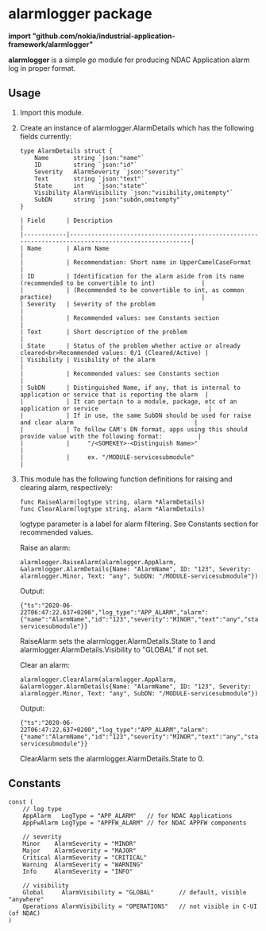 # alarmlogger package

**import "github.com/nokia/industrial-application-framework/alarmlogger"**

**alarmlogger** is a simple _go_ module for producing NDAC Application alarm log in proper format.

## Usage
1. Import this module.
2. Create an instance of alarmlogger.AlarmDetails which has the following fields currently:
	```
	type AlarmDetails struct {
		Name       string `json:"name"`
		ID         string `json:"id"`
		Severity   AlarmSeverity `json:"severity"`
		Text       string `json:"text"`
		State      int    `json:"state"`
		Visibility AlarmVisibility `json:"visibility,omitempty"`
		SubDN      string `json:"subdn,omitempty"`
	}

	| Field      | Description                                                                                         |
	|------------|-----------------------------------------------------------------------------------------------------|
	| Name       | Alarm Name                                                                                          |
	|            | Recommendation: Short name in UpperCamelCaseFormat                                                  |
	| ID         | Identification for the alarm aside from its name (recommended to be convertible to int)             |
	|            | (Recommended to be convertible to int, as common practice)                                          |
	| Severity   | Severity of the problem                                                                             |
	|            | Recommended values: see Constants section                                                           |
	| Text       | Short description of the problem                                                                    |
	| State      | Status of the problem whether active or already cleared<br>Recommended values: 0/1 (Cleared/Active) |
	| Visibility | Visibility of the alarm                                                                             |
	|            | Recommended values: see Constants section                                                           |
	| SubDN      | Distinguished Name, if any, that is internal to application or service that is reporting the alarm  |
	|            | It can pertain to a module, package, etc of an application or service                               |
	|            | If in use, the same SubDN should be used for raise and clear alarm                                  |
	|            | To follow CAM's DN format, apps using this should provide value with the following format:          |
	|            |     "/<SOMEKEY>-<Distinguish Name>"                                                                 |
	|            |     ex. "/MODULE-servicesubmodule"                                                                  |

3. This module has the following function definitions for raising and clearing alarm, respectively:
	```
	func RaiseAlarm(logtype string, alarm *AlarmDetails)
	func ClearAlarm(logtype string, alarm *AlarmDetails)
	```
	logtype parameter is a label for alarm filtering. See Constants section for recommended values.

    Raise an alarm:
    ```
    alarmlogger.RaiseAlarm(alarmlogger.AppAlarm, &alarmlogger.AlarmDetails{Name: "AlarmName", ID: "123", Severity: alarmlogger.Minor, Text: "any", SubDN: "/MODULE-servicesubmodule"})
    ```
	Output:
	```
	{"ts":"2020-06-22T06:47:22.637+0200","log_type":"APP_ALARM","alarm":{"name":"AlarmName","id":"123","severity":"MINOR","text":"any","state":1,"visibility":"GLOBAL","subdn":"/MODULE-servicesubmodule"}}
	```
    RaiseAlarm sets the alarmlogger.AlarmDetails.State to 1 and alarmlogger.AlarmDetails.Visibility to "GLOBAL" if not set.

    Clear an alarm:
    ```
    alarmlogger.ClearAlarm(alarmlogger.AppAlarm, &alarmlogger.AlarmDetails{Name: "AlarmName", ID: "123", Severity: alarmlogger.Minor, Text: "any", SubDN: "/MODULE-servicesubmodule"})
    ```
	Output:
	```
	{"ts":"2020-06-22T06:47:22.637+0200","log_type":"APP_ALARM","alarm":{"name":"AlarmName","id":"123","severity":"MINOR","text":"any","state":0,"subdn":"/MODULE-servicesubmodule"}}
	```
    ClearAlarm sets the alarmlogger.AlarmDetails.State to 0.

## Constants
```
const (
	// log type
	AppAlarm   LogType = "APP_ALARM"   // for NDAC Applications
	AppFwAlarm LogType = "APPFW_ALARM" // for NDAC APPFW components

	// severity
	Minor    AlarmSeverity = "MINOR"
	Major    AlarmSeverity = "MAJOR"
	Critical AlarmSeverity = "CRITICAL"
	Warning  AlarmSeverity = "WARNING"
	Info     AlarmSeverity = "INFO"

	// visibility
	Global 	   AlarmVisibility = "GLOBAL"		// default, visible "anywhere"
	Operations AlarmVisibility = "OPERATIONS"   // not visible in C-UI (of NDAC)
)
```
